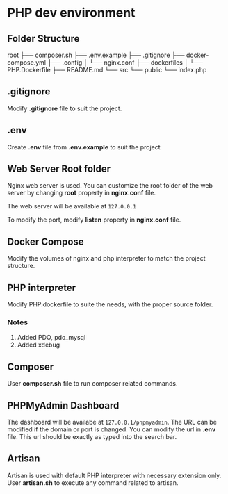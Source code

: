 # PHP dev environment

## Folder Structure
root
├── composer.sh
├── .env.example
├── .gitignore
├── docker-compose.yml
├── .config
│   └── nginx.conf
├── dockerfiles
│   └── PHP.Dockerfile
├── README.md
└── src
    └── public
        └── index.php

## .gitignore
Modify **.gitignore** file to suit the project.

## .env
Create **.env** file from **.env.example** to suit the project

## Web Server Root folder
Nginx web server is used. You can customize the root folder of the web server by changing **root** property in __nginx.conf__ file.

The web server will be available at `127.0.0.1`

To modify the port, modify **listen** property in __nginx.conf__ file.

## Docker Compose
Modify the volumes of nginx and php interpreter to match the project structure.

## PHP interpreter
Modify PHP.dockerfile to suite the needs, with the proper source folder. 
### Notes
1. Added PDO, pdo_mysql
2. Added xdebug

## Composer

User **composer.sh** file to run composer related commands.

## PHPMyAdmin Dashboard

The dashboard will be availabe at `127.0.0.1/phpmyadmin`.
The URL can be modified if the domain or port is changed. You can modify the url in **.env** file.
This url should be exactly as typed into the search bar.

## Artisan

Artisan is used with default PHP interpreter with necessary extension only.
User **artisan.sh** to execute any command related to artisan.